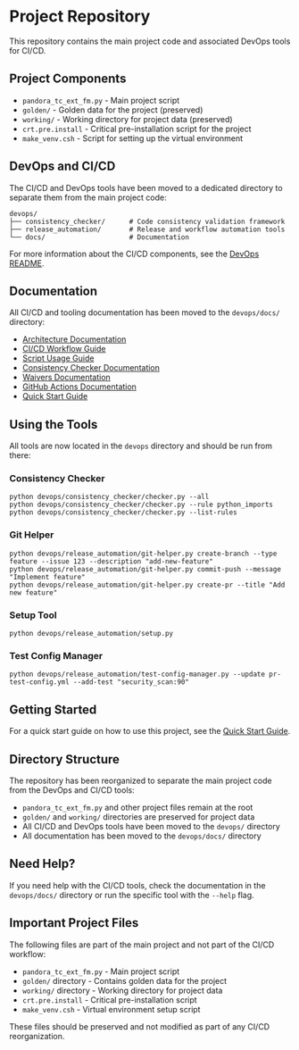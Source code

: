 # Project Repository

This repository contains the main project code and associated DevOps tools for CI/CD.

## Project Components

- `pandora_tc_ext_fm.py` - Main project script
- `golden/` - Golden data for the project (preserved)
- `working/` - Working directory for project data (preserved)
- `crt.pre.install` - Critical pre-installation script for the project
- `make_venv.csh` - Script for setting up the virtual environment

## DevOps and CI/CD

The CI/CD and DevOps tools have been moved to a dedicated directory to separate them from the main project code:

```
devops/
├── consistency_checker/      # Code consistency validation framework
├── release_automation/       # Release and workflow automation tools
└── docs/                     # Documentation
```

For more information about the CI/CD components, see the [DevOps README](devops/README.md).

## Documentation

All CI/CD and tooling documentation has been moved to the `devops/docs/` directory:

- [Architecture Documentation](devops/docs/ARCHITECTURE.md)
- [CI/CD Workflow Guide](devops/docs/WORKFLOW.md)
- [Script Usage Guide](devops/docs/SCRIPT_USAGE.md)
- [Consistency Checker Documentation](devops/docs/CONSISTENCY_CHECKER.md)
- [Waivers Documentation](devops/docs/WAIVERS.md)
- [GitHub Actions Documentation](devops/docs/GITHUB_ACTIONS.md)
- [Quick Start Guide](devops/docs/QUICK_START.md)

## Using the Tools

All tools are now located in the `devops` directory and should be run from there:

### Consistency Checker
```
python devops/consistency_checker/checker.py --all
python devops/consistency_checker/checker.py --rule python_imports
python devops/consistency_checker/checker.py --list-rules
```

### Git Helper
```
python devops/release_automation/git-helper.py create-branch --type feature --issue 123 --description "add-new-feature"
python devops/release_automation/git-helper.py commit-push --message "Implement feature"
python devops/release_automation/git-helper.py create-pr --title "Add new feature"
```

### Setup Tool
```
python devops/release_automation/setup.py
```

### Test Config Manager
```
python devops/release_automation/test-config-manager.py --update pr-test-config.yml --add-test "security_scan:90"
```

## Getting Started

For a quick start guide on how to use this project, see the [Quick Start Guide](devops/docs/QUICK_START.md).

## Directory Structure

The repository has been reorganized to separate the main project code from the DevOps and CI/CD tools:

- `pandora_tc_ext_fm.py` and other project files remain at the root
- `golden/` and `working/` directories are preserved for project data
- All CI/CD and DevOps tools have been moved to the `devops/` directory
- All documentation has been moved to the `devops/docs/` directory

## Need Help?

If you need help with the CI/CD tools, check the documentation in the `devops/docs/` directory or run the specific tool with the `--help` flag.

## Important Project Files

The following files are part of the main project and not part of the CI/CD workflow:

- `pandora_tc_ext_fm.py` - Main project script
- `golden/` directory - Contains golden data for the project
- `working/` directory - Working directory for project data
- `crt.pre.install` - Critical pre-installation script
- `make_venv.csh` - Virtual environment setup script

These files should be preserved and not modified as part of any CI/CD reorganization.
